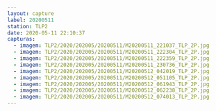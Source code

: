 ```yaml
---
layout: capture
label: 20200511
station: TLP2
date: 2020-05-11 22:10:37
capturas:
  - imagem: TLP2/2020/202005/20200511/M20200511_221037_TLP_2P.jpg
  - imagem: TLP2/2020/202005/20200511/M20200511_222304_TLP_2P.jpg
  - imagem: TLP2/2020/202005/20200511/M20200511_222359_TLP_2P.jpg
  - imagem: TLP2/2020/202005/20200511/M20200511_230736_TLP_2P.jpg
  - imagem: TLP2/2020/202005/20200511/M20200512_042019_TLP_2P.jpg
  - imagem: TLP2/2020/202005/20200511/M20200512_051105_TLP_2P.jpg
  - imagem: TLP2/2020/202005/20200511/M20200512_061943_TLP_2P.jpg
  - imagem: TLP2/2020/202005/20200511/M20200512_062238_TLP_2P.jpg
  - imagem: TLP2/2020/202005/20200511/M20200512_074013_TLP_2P.jpg
---
```

